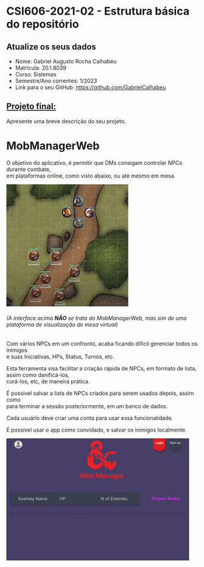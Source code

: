 # **CSI606-2021-02 - Estrutura básica do repositório**

## Atualize os seus dados

- Nome: Gabriel Augusto Rocha Calhabeu
- Matrícula: 20.1.8039
- Curso: Sistemas
- Semestre/Ano correntes: 1/2023
- Link para o seu GitHub: https://github.com/GabrielCalhabeu

## [Projeto final:](./Projeto/README.md)

Apresente uma breve descrição do seu projeto.
# MobManagerWeb

 O objetivo do aplicativo, é permitir que DMs consigam controlar NPCs durante combate,<br>em plataformas online, como visto abaixo, ou até mesmo em mesa. 


<p>
  <img src="https://github.com/GabrielCalhabeu/MobManagerWeb/blob/main/image.png" alt="exemplo" width=320 height=320>
</p>

###### _(A interface acima **NÃO** se trata do MobManagerWeb, mas sim de uma plataforma de visualização de mesa virtual)_

Com vários NPCs em um confronto, acaba ficando difícil gerenciar todos os inimigos<br>
e suas Iniciativas, HPs, Status, Turnos, etc.

Esta ferramenta visa facilitar a criação rápida de NPCs, em formato de lista, assim como danificá-los,<br>
curá-los, etc, de maneira prática.

É possível salvar a lista de NPCs criados para serem usados depois, assim como<br>
para terminar a sessão posteriormente, em um banco de dados.

Cada usuário deve criar uma conta para usar essa funcionalidade.

É possível usar o app como convidado, e salvar os inimigos localmente.

<p>
  <img src="https://github.com/GabrielCalhabeu/MobManagerWeb/blob/main/MobManagerGUI.png" alt="exemplo" width=480 height=320>
</p>


